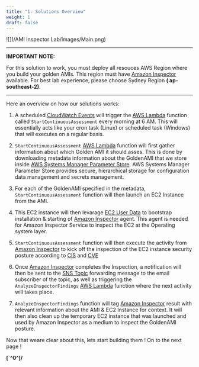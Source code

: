 ```yaml
---
title: "1. Solutions Overview"
weight: 1
draft: false
---
```


![](/AMI Inspector Lab/images/Main.png)

---

**IMPORTANT NOTE:** 

For this solution to work, you must deploy all resouces AWS Region where you build your golden AMIs. 
This region must have [Amazon Inspector](http://docs.aws.amazon.com/inspector/latest/userguide/inspector_supported_os_regions.html#inspector_supported-regions) available. 
For best lab experience, please choose Sydney Region **( ap-southeast-2)**.

---

Here an overview on how our solutions works:

1.  A scheduled [CloudWatch Events](https://docs.aws.amazon.com/AmazonCloudWatch/latest/events/WhatIsCloudWatchEvents.html) will trigger the [AWS Lambda](http://aws.amazon.com/lambda/) function called `StartContinuousAssessment` every morning at 6 AM. This will essentially acts like your cron task (Linux) or scheduled task (Windows) that will executes on a regular basis.

2.  `StartContinuousAssessment` [AWS Lambda](http://aws.amazon.com/lambda/) function will first gather information about which Golden AMI it should asses. This is done by downloading metadata information about the GoldenAMI that we store inside [AWS Systems Manager Parameter Store](https://docs.aws.amazon.com/systems-manager/latest/userguide/systems-manager-parameter-store.html). AWS Systems Manager Parameter Store provides secure, hierarchical storage for configuration data management and secrets management. 

3.  For each of the GoldenAMI specified in the metadata, `StartContinuousAssessment` function will then launch an EC2 Instance from the AMI.

4.  This EC2 instance will then levarage [EC2 User Data](https://docs.aws.amazon.com/AWSEC2/latest/UserGuide/user-data.html) to bootstrap installation & starting of [Amazon Inspector](https://aws.amazon.com/inspector/) agent. This agent is needed for Amazon Inspector Service to inspect the EC2 at the Operating system layer.

5.  `StartContinuousAssessment` function will then execute the activity from [Amazon Inspector](https://aws.amazon.com/inspector/) to kick off the inspection of the EC2 instance security posture according to [CIS](https://docs.aws.amazon.com/inspector/latest/userguide/inspector_cis.html) and [CVE](https://docs.aws.amazon.com/inspector/latest/userguide/inspector_cves.html)
        
6.  Once [Amazon Inspector](https://aws.amazon.com/inspector/) completes the Inspection, a notification will then be sent to the [SNS Topic](https://docs.aws.amazon.com/sns/latest/dg/welcome.html) forwarding message to the email subscriber of the topic, as well as triggering the `AnalyzeInspectorFindings` [AWS Lambda](http://aws.amazon.com/lambda/) function where the next activity will takes place.

7. `AnalyzeInspectorFindings` function will tag [Amazon Inspector](https://aws.amazon.com/inspector/) result with relevant information about the AMI & EC2 Instance for context. It will then also clean up the temporary EC2 instance that was launched and used by Amazon Inspector as a medium to inspect the GoldenAMI posture.

Now that weare clear about this, lets start building them ! On to the next page !

**[`^0^]/** 